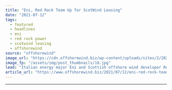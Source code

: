 ```yaml
---
title: "Eni, Red Rock Team Up for ScotWind Leasing"
date: "2021-07-12"
tags: 
  - featured
  - headlines
  - eni
  - red rock power
  - scotwind leasing
  - offshorewind
source: "offshorewind"
image_url: "https://cdn.offshorewind.biz/wp-content/uploads/sites/2/2021/06/03064115/Illustration_offshore-wind-farm_-c-Engie.jpg"
image_fp: "/assets/img/post_thumbnails/18.jpg"
lead: "Italian energy major Eni and Scottish offshore wind developer Red Rock Power have entered"
article_url: "https://www.offshorewind.biz/2021/07/12/eni-red-rock-team-up-for-scotwind-leasing/"
---
```


---
